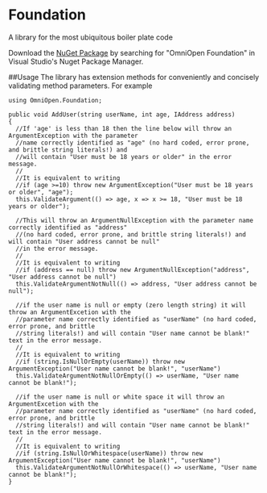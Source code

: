 Foundation
==========

A library for the most ubiquitous boiler plate code

Download the [NuGet Package](https://www.nuget.org/packages/OmniOpen.Foundation/) by searching for "OmniOpen Foundation" in Visual Studio's Nuget Package Manager.


##Usage
The library has extension methods for conveniently and concisely validating method parameters.  For example

```CSharp
using OmniOpen.Foundation;

public void AddUser(string userName, int age, IAddress address)
{
  //If 'age' is less than 18 then the line below will throw an ArgumentException with the parameter
  //name correctly identified as "age" (no hard coded, error prone, and brittle string literals!) and
  //will contain "User must be 18 years or older" in the error message.
  //
  //It is equivalent to writing
  //if (age >=10) throw new ArgumentException("User must be 18 years or older", "age");
  this.ValidateArgument(() => age, x => x >= 18, "User must be 18 years or older");
  
  //This will throw an ArgumentNullException with the parameter name correctly identified as "address"
  //(no hard coded, error prone, and brittle string literals!) and will contain "User address cannot be null"
  //in the error message.
  //
  //It is equivalent to writing
  //if (address == null) throw new ArgumentNullException("address", "User address cannot be null")
  this.ValidateArgumentNotNull(() => address, "User address cannot be null");
  
  //if the user name is null or empty (zero length string) it will throw an ArgumentExcetion with the
  //parameter name correctly identified as "userName" (no hard coded, error prone, and brittle
  //string literals!) and will contain "User name cannot be blank!" text in the error message.
  //
  //It is equivalent to writing
  //if (string.IsNullOrEmpty(userName)) throw new ArgumentException("User name cannot be blank!", "userName")
  this.ValidateArgumentNotNullOrEmpty(() => userName, "User name cannot be blank!");
  
  //if the user name is null or white space it will throw an ArgumentExcetion with the
  //parameter name correctly identified as "userName" (no hard coded, error prone, and brittle
  //string literals!) and will contain "User name cannot be blank!" text in the error message.
  //
  //It is equivalent to writing
  //if (string.IsNullOrWhitespace(userName)) throw new ArgumentException("User name cannot be blank!", "userName")
  this.ValidateArgumentNotNullOrWhitespace(() => userName, "User name cannot be blank!");
}

```
